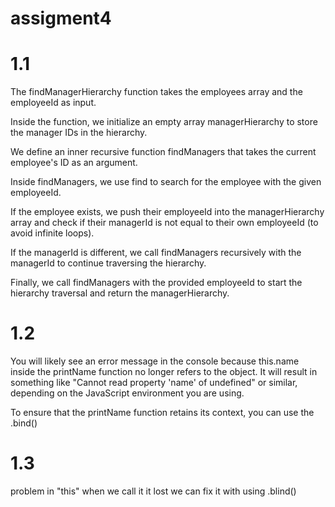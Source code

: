 # assigment4
# 1.1
The findManagerHierarchy function takes the employees array and the employeeId as input.

Inside the function, we initialize an empty array managerHierarchy to store the manager IDs in the hierarchy.

We define an inner recursive function findManagers that takes the current employee's ID as an argument.

Inside findManagers, we use find to search for the employee with the given employeeId.

If the employee exists, we push their employeeId into the managerHierarchy array and check if their managerId is not equal to their own employeeId (to avoid infinite loops).

If the managerId is different, we call findManagers recursively with the managerId to continue traversing the hierarchy.

Finally, we call findManagers with the provided employeeId to start the hierarchy traversal and return the managerHierarchy.
# 1.2
You will likely see an error message in the console because this.name inside the printName function no longer refers to the object. It will result in something like "Cannot read property 'name' of undefined" or similar, depending on the JavaScript environment you are using.

To ensure that the printName function retains its context, you can use the .bind()

# 1.3
problem in "this" when we call it it lost
we can fix it with using .blind()
